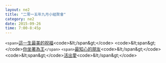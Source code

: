```yaml
---
layout: ne2
title: "二零一五年九月小組聚會"
category: ne2
date: 2015-09-26
time: 7:00-8:45p
---
```

<code>&lt;span&gt;</code>[這一生最美的祝福](http://www.youtube.com/watch?v=neW0xVroNNs")<code>&lt;/span&gt;</code>
<code>&lt;span&gt;</code>[你坐著為王](http://www.youtube.com/watch?v=nuK3oi7-YoM)<code>&lt;/span&gt;</code>
<code>&lt;span&gt;</code>[最知心的朋友](http://www.youtube.com/watch?v=fvUsgi3gxJU")<code>&lt;/span&gt;</code>
<code>&lt;span&gt;</code>[活出愛](http://www.youtube.com/watch?v=O4fpjeHPc68")<code>&lt;/span&gt;</code>
